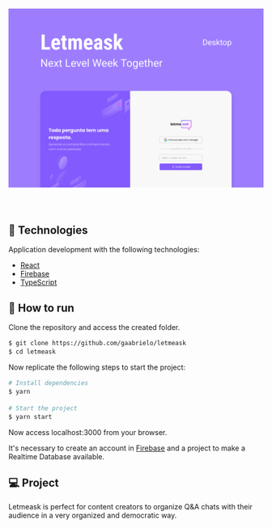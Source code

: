 <h1 align="center">
    <img alt="Letmeask" src=".github/letmeask.png" />
</h1>

<br>

## 🧪 Technologies

Application development with the following technologies:

- [React](https://reactjs.org)
- [Firebase](https://firebase.google.com/)
- [TypeScript](https://www.typescriptlang.org/)

## 🚀 How to run

Clone the repository and access the created folder.

```bash
$ git clone https://github.com/gaabrielo/letmeask
$ cd letmeask
```

Now replicate the following steps to start the project:
```bash
# Install dependencies
$ yarn

# Start the project
$ yarn start
```
Now access localhost:3000 from your browser.

It's necessary to create an account in [Firebase](https://firebase.google.com/) and a project to make a Realtime Database available.

## 💻 Project

Letmeask is perfect for content creators to organize Q&A chats with their audience in a very organized and democratic way.
